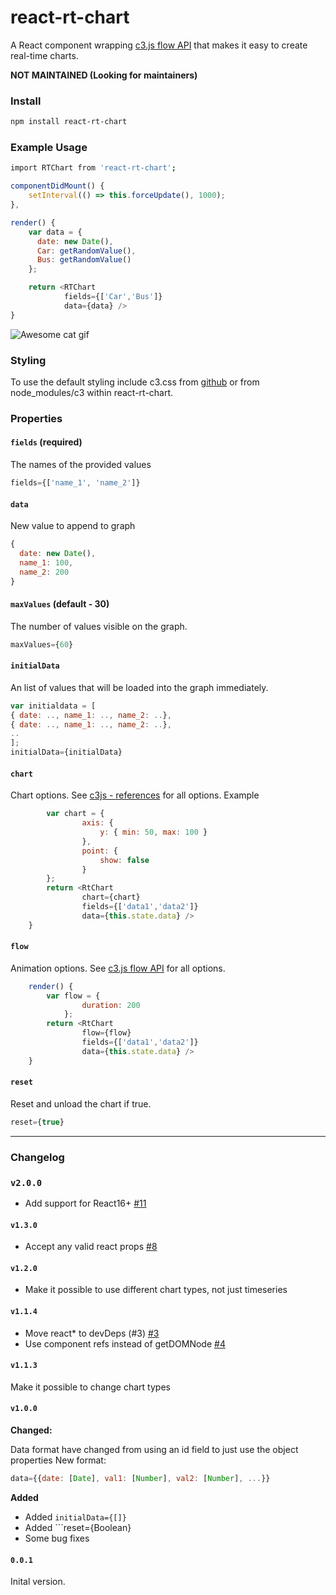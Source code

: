 react-rt-chart
===
A React component wrapping [c3.js flow API](http://c3js.org/samples/api_flow.html) that makes it easy to create real-time charts.

**NOT MAINTAINED (Looking for maintainers)**

### Install
```bash
npm install react-rt-chart
```

### Example Usage

```bash
import RTChart from 'react-rt-chart';
```

```javascript
componentDidMount() {
    setInterval(() => this.forceUpdate(), 1000);
},

render() {
    var data = {
      date: new Date(),
      Car: getRandomValue(),
      Bus: getRandomValue()
    };

    return <RTChart
            fields={['Car','Bus']}
            data={data} />
}
```
![Awesome cat gif](http://imgur.com/BgABXwt.gif)

### Styling

To use the default styling include c3.css from [github](https://github.com/masayuki0812/c3/blob/master/c3.css) or from node_modules/c3 within react-rt-chart.

### Properties

#### `fields` (required)

The names of the provided values

```javascript
fields={['name_1', 'name_2']}
```

#### `data`
New value to append to graph

```javascript
{
  date: new Date(),
  name_1: 100,
  name_2: 200
}
```
#### `maxValues` (default - 30)
The number of values visible on the graph.
```javascript
maxValues={60}
```
#### `initialData`
An list of values that will be loaded into the graph immediately.

```javascript
var initialdata = [
{ date: .., name_1: .., name_2: ..},
{ date: .., name_1: .., name_2: ..},
..
];
initialData={initialData}
```
#### `chart`
Chart options. See [c3js - references](http://c3js.org/reference.html) for all options.
Example
```javascript
        var chart = {
                axis: {
                    y: { min: 50, max: 100 }
                },
                point: {
                    show: false
                }
        };
        return <RtChart
                chart={chart}
                fields={['data1','data2']}
                data={this.state.data} />
    }
```
#### `flow`
Animation options. See [c3.js flow API](http://c3js.org/reference.html#api-flow) for all options.

```javascript
    render() {
        var flow = {
                duration: 200
            };
        return <RtChart
                flow={flow}
                fields={['data1','data2']}
                data={this.state.data} />
    }
```

#### `reset`

Reset and unload the chart if true.

```javascript
reset={true}
```
---

### Changelog

### `v2.0.0`

- Add support for React16+ [#11](https://github.com/emilmork/react-rt-chart/pull/11)

#### `v1.3.0`

- Accept any valid react props [#8](https://github.com/emilmork/react-rt-chart/pull/8)

#### `v1.2.0`

- Make it possible to use different chart types, not just timeseries

#### `v1.1.4`

- Move react* to devDeps (#3) [#3](https://github.com/emilmork/react-rt-chart/pull/3)
- Use component refs instead of getDOMNode [#4](https://github.com/emilmork/react-rt-chart/pull/4)

#### `v1.1.3`

Make it possible to change chart types

#### `v1.0.0`

**Changed:**

Data format have changed from using an id field to just use the object properties
New format:
```javascript
data={{date: [Date], val1: [Number], val2: [Number], ...}}
```
**Added**
- Added ```initialData={[]}```
- Added ```reset={Boolean}
- Some bug fixes

#### `0.0.1`

Inital version.
